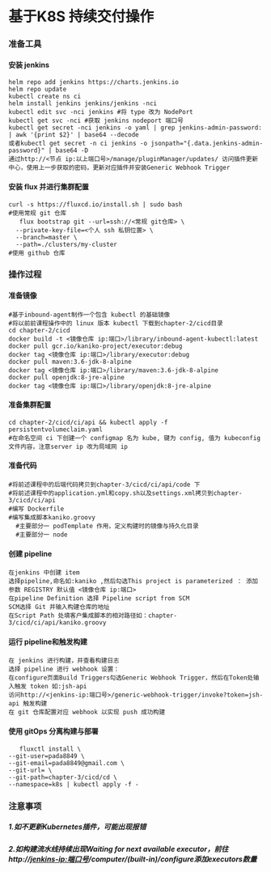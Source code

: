 # 基于K8S 持续交付操作
### 准备工具
#### 安装 jenkins
    helm repo add jenkins https://charts.jenkins.io
    helm repo update
    kubectl create ns ci
    helm install jenkins jenkins/jenkins -nci
    kubectl edit svc -nci jenkins #将 type 改为 NodePort
    kubectl get svc -nci #获取 jenkins nodeport 端口号
    kubectl get secret -nci jenkins -o yaml | grep jenkins-admin-password: | awk '{print $2}' | base64 --decode
    或者kubectl get secret -n ci jenkins -o jsonpath="{.data.jenkins-admin-password}" | base64 -D
    通过http://<节点 ip:以上端口号>/manage/pluginManager/updates/ 访问插件更新中心，使用上一步获取的密码，更新对应插件并安装Generic Webhook Trigger
#### 安装 flux 并进行集群配置
    curl -s https://fluxcd.io/install.sh | sudo bash 
    #使用常规 git 仓库
       flux bootstrap git --url=ssh://<常规 git仓库> \
      --private-key-file=<个人 ssh 私钥位置> \
      --branch=master \
      --path=./clusters/my-cluster 
    #使用 github 仓库
    
### 操作过程
#### 准备镜像
    #基于inbound-agent制作一个包含 kubectl 的基础镜像
    #将以前前课程操作中的 linux 版本 kubectl 下载到chapter-2/cicd目录
    cd chapter-2/cicd
    docker build -t <镜像仓库 ip:端口>/library/inbound-agent-kubectl:latest
    docker pull gcr.io/kaniko-project/executor:debug
    docker tag <镜像仓库 ip:端口>/library/executor:debug
    docker pull maven:3.6-jdk-8-alpine
    docker tag <镜像仓库 ip:端口>/library/maven:3.6-jdk-8-alpine
    docker pull openjdk:8-jre-alpine
    docker tag <镜像仓库 ip:端口>/library/openjdk:8-jre-alpine
#### 准备集群配置
    cd chapter-2/cicd/ci/api && kubectl apply -f persistentvolumeclaim.yaml
    #在命名空间 ci 下创建一个 configmap 名为 kube, 键为 config, 值为 kubeconfig 文件内容，注意server ip 改为局域网 ip
#### 准备代码
    #将前述课程中的后端代码拷贝到chapter-3/cicd/ci/api/code 下
    #将前述课程中的application.yml和copy.sh以及settings.xml拷贝到chapter-3/cicd/ci/api
    #编写 Dockerfile
    #编写集成脚本kaniko.groovy
      #主要部分一 podTemplate 作用，定义构建时的镜像与持久化目录
      #主要部分一 node
#### 创建 pipeline
    在jenkins 中创建 item
    选择pipeline,命名如:kaniko ,然后勾选This project is parameterized ： 添加参数 REGISTRY 默认值 <镜像仓库 ip:端口>
    在pipeline Definition 选择 Pipeline script from SCM
    SCM选择 Git 并输入构建仓库的地址
    在Script Path 处填客户集成脚本的相对路径如：chapter-3/cicd/ci/api/kaniko.groovy
#### 运行 pipeline和触发构建
    在 jenkins 进行构建，并查看构建日志
    选择 pipeline 进行 webhook 设置：
    在configure页面Build Triggers勾选Generic Webhook Trigger，然后在Token处输入触发 token 如:jsh-api
    访问http://<jenkins-ip:端口号>/generic-webhook-trigger/invoke?token=jsh-api 触发构建
    在 git 仓库配置对应 webhook 以实现 push 成功构建
#### 使用 gitOps 分离构建与部署
       fluxctl install \
    --git-user=pada8849 \
    --git-email=pada8849@gmail.com \
    --git-url= \
    --git-path=chapter-3/cicd/cd \
    --namespace=k8s | kubectl apply -f -
### 注意事项
##### 1.如不更新Kubernetes插件，可能出现报错
##### 2.如构建流水线持续出现Waiting for next available executor，前往http://<jenkins-ip:端口号>/computer/(built-in)/configure添加executors数量
